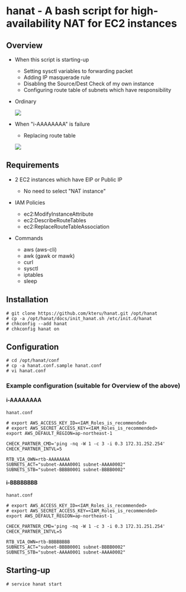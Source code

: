 hanat - A bash script for high-availability NAT for EC2 instances
=================================================================

Overview
--------

- When this script is starting-up
  - Setting sysctl variables to forwarding packet
  - Adding IP masquerade rule
  - Disabling the Source/Dest Check of my own instance
  - Configuring route table of subnets which have responsibility

- Ordinary

  ![](https://raw.githubusercontent.com/wiki/kteru/hanat/images/01.png)

- When "i-AAAAAAAA" is failure
  - Replacing route table

  ![](https://raw.githubusercontent.com/wiki/kteru/hanat/images/02.png)

Requirements
------------

- 2 EC2 instances which have EIP or Public IP
  - No need to select "NAT instance"

- IAM Policies
  - ec2:ModifyInstanceAttribute
  - ec2:DescribeRouteTables
  - ec2:ReplaceRouteTableAssociation

- Commands
  - aws (aws-cli)
  - awk (gawk or mawk)
  - curl
  - sysctl
  - iptables
  - sleep

Installation
------------

```
# git clone https://github.com/kteru/hanat.git /opt/hanat
# cp -a /opt/hanat/docs/init_hanat.sh /etc/init.d/hanat
# chkconfig --add hanat
# chkconfig hanat on
```

Configuration
-------------

```
# cd /opt/hanat/conf
# cp -a hanat.conf.sample hanat.conf
# vi hanat.conf
```

### Example configuration (suitable for Overview of the above)

#### i-AAAAAAAA

`hanat.conf`

```
# export AWS_ACCESS_KEY_ID=<IAM_Roles_is_recommended>
# export AWS_SECRET_ACCESS_KEY=<IAM_Roles_is_recommended>
export AWS_DEFAULT_REGION=ap-northeast-1

CHECK_PARTNER_CMD='ping -nq -W 1 -c 3 -i 0.3 172.31.252.254'
CHECK_PARTNER_INTVL=5

RTB_VIA_OWN=rtb-AAAAAAAA
SUBNETS_ACT="subnet-AAAA0001 subnet-AAAA0002"
SUBNETS_STB="subnet-BBBB0001 subnet-BBBB0002"
```

#### i-BBBBBBBB

`hanat.conf`

```
# export AWS_ACCESS_KEY_ID=<IAM_Roles_is_recommended>
# export AWS_SECRET_ACCESS_KEY=<IAM_Roles_is_recommended>
export AWS_DEFAULT_REGION=ap-northeast-1

CHECK_PARTNER_CMD='ping -nq -W 1 -c 3 -i 0.3 172.31.251.254'
CHECK_PARTNER_INTVL=5

RTB_VIA_OWN=rtb-BBBBBBBB
SUBNETS_ACT="subnet-BBBB0001 subnet-BBBB0002"
SUBNETS_STB="subnet-AAAA0001 subnet-AAAA0002"
```

Starting-up
-----------

```
# service hanat start
```

